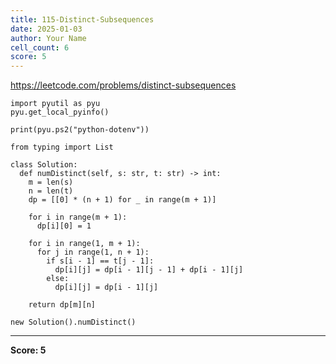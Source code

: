 ```yaml
---
title: 115-Distinct-Subsequences
date: 2025-01-03
author: Your Name
cell_count: 6
score: 5
---
```


https://leetcode.com/problems/distinct-subsequences


```
import pyutil as pyu
pyu.get_local_pyinfo()
```


```
print(pyu.ps2("python-dotenv"))
```


```
from typing import List
```


```
class Solution:
  def numDistinct(self, s: str, t: str) -> int:
    m = len(s)
    n = len(t)
    dp = [[0] * (n + 1) for _ in range(m + 1)]

    for i in range(m + 1):
      dp[i][0] = 1

    for i in range(1, m + 1):
      for j in range(1, n + 1):
        if s[i - 1] == t[j - 1]:
          dp[i][j] = dp[i - 1][j - 1] + dp[i - 1][j]
        else:
          dp[i][j] = dp[i - 1][j]

    return dp[m][n]
```


```
new Solution().numDistinct()
```


---
**Score: 5**